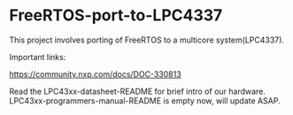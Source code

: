 # FreeRTOS-port-to-LPC4337
This project involves porting of  FreeRTOS to a multicore system(LPC4337).




Important links:

https://community.nxp.com/docs/DOC-330813


Read the LPC43xx-datasheet-README for brief intro of our hardware.
LPC43xx-programmers-manual-README is empty now, will update ASAP.
